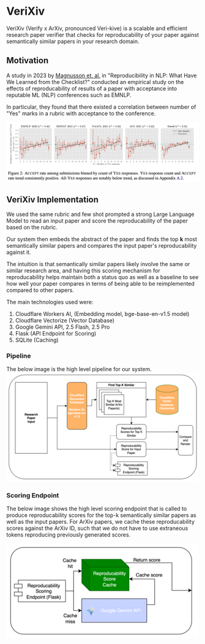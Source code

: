 # VeriXiv
VeriXiv (Verify x ArXiv, pronounced Veri-kive) is a scalable and efficient research paper verifier that checks for reproducability of your paper against semantically similar papers in your research domain. 

## Motivation
A study in 2023 by [Magnusson et. al.](https://arxiv.org/pdf/2306.09562) in "Reproducibility in NLP: What Have We Learned from the Checklist?" conducted an empirical study on the effects of reproducability of results of a paper with acceptance into reputable ML (NLP) conferences such as EMNLP.

In particular, they found that there existed a correlation between number of "Yes" marks in a rubric with acceptance to the conference. 

![Magnusson](./Images/Magnusson.png)

## VeriXiv Implementation
We used the same rubric and few shot prompted a strong Large Language Model to read an input paper and score the reproducability of the paper based on the rubric.

Our system then embeds the abstract of the paper and finds the top **k** most semantically similar papers and compares the input paper's reproducability against it.

The intuition is that semantically similar papers likely involve the same or similar research area, and having this scoring mechanism for reproducability helps maintain both a status quo as well as a baseline to see how well your paper compares in terms of being able to be reimplemented compared to other papers.

The main technologies used were:

1. Cloudflare Workers AI, (Embedding model, bge-base-en-v1.5 model)
2. Cloudflare Vectorize (Vector Database)
3. Google Gemini API, 2.5 Flash, 2.5 Pro
4. Flask (API Endpoint for Scoring)
5. SQLite (Caching)

### Pipeline
The below image is the high level pipeline for our system.
![Pipeline](./Images/Pipeline.png)

### Scoring Endpoint
The below image shows the high level scoring endpoint that is called to produce reproducability scores for the top-k semantically similar papers as well as the input papers. For ArXiv papers, we cache these reproducability scores against the ArXiv ID, such that we do not have to use extraneous tokens reproducing previously generated scores.

![ScoringEndpoint](./Images/image.png)
